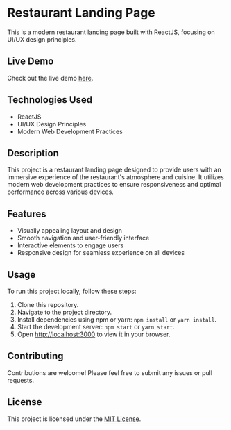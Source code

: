 # Restaurant Landing Page

This is a modern restaurant landing page built with ReactJS, focusing on UI/UX design principles.

## Live Demo

Check out the live demo [here](https://aromadine.netlify.app/).

## Technologies Used

- ReactJS
- UI/UX Design Principles
- Modern Web Development Practices

## Description

This project is a restaurant landing page designed to provide users with an immersive experience of the restaurant's atmosphere and cuisine. It utilizes modern web development practices to ensure responsiveness and optimal performance across various devices.

## Features

- Visually appealing layout and design
- Smooth navigation and user-friendly interface
- Interactive elements to engage users
- Responsive design for seamless experience on all devices

## Usage

To run this project locally, follow these steps:

1. Clone this repository.
2. Navigate to the project directory.
3. Install dependencies using npm or yarn: `npm install` or `yarn install`.
4. Start the development server: `npm start` or `yarn start`.
5. Open [http://localhost:3000](http://localhost:3000) to view it in your browser.

## Contributing

Contributions are welcome! Please feel free to submit any issues or pull requests.

## License

This project is licensed under the [MIT License](LICENSE).
